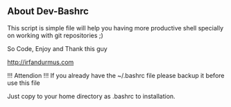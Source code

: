 About Dev-Bashrc
--------------------------------------

This script is simple file will help you having more productive shell specially on working with git repositories ;) 


So Code, Enjoy and Thank this guy 

http://irfandurmus.com





!!! Attendion !!!
If you already have the ~/.bashrc file please backup it before use this file


Just copy to your home directory as .bashrc to installation.



